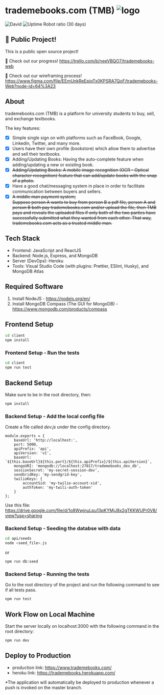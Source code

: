 # trademebooks.com (TMB) ![logo](https://github.com/yichenzhu1337/trademebooks-web/blob/master/client/public/favicon.png)

![David](https://img.shields.io/david/yichenzhu1337/trademebooks-web?color=00cf33&style=flat-square) ![Uptime Robot ratio (30 days)](https://img.shields.io/uptimerobot/ratio/m782940751-02c03d7c51d8c9788fdeb1a3?style=flat-square)

## 📌 Public Project!

This is a public open source project!

:construction_worker: Check out our progress! https://trello.com/b/neeVBQO7/trademebooks-web

:art: Check out our wireframing process! https://www.figma.com/file/EEmUnkReEpjqTx0KPSRA7QoF/trademebooks-Web?node-id=64%3A23

## About

trademebooks.com (TMB) is a platform for university students to buy, sell, and exchange textbooks.

The key features:

- [x] Simple single sign on with platforms such as FaceBook, Google, Linkedin, Twitter, and many more.
- [x] Users have their own profile (bookstore) which allow them to advertise and sell their textbooks.
- [x] Adding/Updating Books: Having the auto-complete feature when adding/updating a new or existing book.
- [x] <strike>Adding/Updating Books: A mobile image recognition (OCR - Optical character recognition) feature that can add/update books with the snap of a photo.</strike>
- [x] Have a good chat/messaging system in place in order to facilitate communication between buyers and sellers.
- [x] <strike>A middle man payment system;  
       Suppose person A wants to buy from person B a pdf file, person A and person B both pay trademebooks.com and/or upload the file, then TMB pays and reveals the uploaded files if only both of the two parties have successfully submitted what they wanted from each other. That way, trademebooks.com acts as a trusted middle man.</strike>

## Tech Stack

- Frontend: JavaScript and ReactJS
- Backend: Node.js, Express, and MongoDB
- Server (DevOps): Heroku
- Tools: Visual Studio Code (with plugins: Prettier, ESlint, Husky), and MongoDB Atlas

## Required Software

1. Install NodeJS - https://nodejs.org/en/
2. Install MongoDB Compass (The GUI for MongoDB) - https://www.mongodb.com/products/compass

## Frontend Setup

```bash
cd client
npm install
```

### Frontend Setup - Run the tests

```bash
cd client
npm run test
```

## Backend Setup

Make sure to be in the root directory, then:

```bash
npm install
```

### Backend Setup - Add the local config file

Create a file called _dev.js_ under the config directory.

```
module.exports = {
    baseUrl: 'http://localhost:',
    port: 5000,
    apiPrefix: 'api',
    apiVersion: 'v1',
    baseUrl: `${this.baseUrl}${this.port}/${this.apiPrefix}/${this.apiVersion}`,
    mongoURI: 'mongodb://localhost:27017/trademebooks_dev_db',
    sessionSecret: 'my-secret-session-dev',
    sendGridKey: 'my-sendgrid-key',
    twilioKeys: {
        accountSid: 'my-twilio-account-sid',
        authToken: 'my-twili-auth-token'
    }
};
```

Use this file: https://drive.google.com/file/d/1o8WwjnuLpu13pKYMjJ8x2gTKKWUPr0V8/view?usp=sharing

### Backend Setup - Seeding the databse with data

```bash
cd api/seeds
node <seed_file>.js
```

or

```bash
npm run db:seed
```

### Backend Setup - Running the tests

Go to the root directory of the project and run the following command to see if all tests pass.

```bash
npm run test
```

## Work Flow on Local Machine

Start the server locally on localhost:3000 with the following command in the root directory:

```bash
npm run dev
```

## Deploy to Production

- production link: https://www.trademebooks.com/
- heroku link: https://trademebooks.herokuapp.com/

\*The application will automatically be deployed to production whenever a push is invoked on the master branch.
